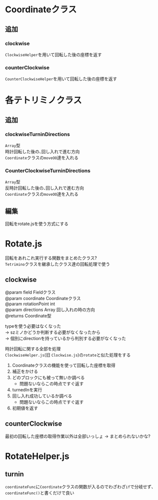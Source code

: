 # Coordinateクラス
## 追加
### clockwise
`ClockwiseHelper`を用いて回転した後の座標を返す

### counterClockwise
`CounterClockwiseHelper`を用いて回転した後の座標を返す


# 各テトリミノクラス
## 追加
### clockwiseTurninDirections
`Array`型  
時計回転した後の､回し入れで進む方向  
`Coordinate`クラスの`moveOO`達を入れる  
### CounterClockwiseTurninDirections
`Array`型  
反時計回転した後の､回し入れで進む方向  
`Coordinate`クラスの`moveOO`達を入れる  

## 編集
回転をrotate.jsを使う方式にする

# Rotate.js
回転をあれこれ実行する関数をまとめたクラス?  
`Tetrimino`クラスを継承したクラス達の回転処理で使う  

## clockwise
@param field Fieldクラス  
@param coordinate Coordinateクラス  
@param rotationPoint int   
@param directions Array 回し入れの時の方向  
@returns Coordinate型  

typeを使う必要はなくなった  
-> szミノかどうか判断する必要がなくなったから  
-> 個別にdirectionを持っているから判別する必要がなくなった  

時計回転に関する全部を処理  
`ClockwiseHelper.js`(旧 `Clockwise.js`)の`rotate`と似た処理をする  

1. Coordinateクラスの機能を使って回転した座標を取得
1. 補正をかける
1. どのブロックにも被って無いか調べる
    * 問題ないならこの時点ですぐ返す
1. turnedInを実行
1. 回し入れ成功しているか調べる
    * 問題ないならこの時点ですぐ返す
1. 初期値を返す

## counterClockwise
最初の回転した座標の取得作業以外は全部いっしょ 
-> まとめられないかな?


# RotateHelper.js
## turnin
`coordinateFunc`に`Coordinate`クラスの関数が入るのでわざわざ`if`で分岐せず､`coordinateFunc()`と書くだけで良い